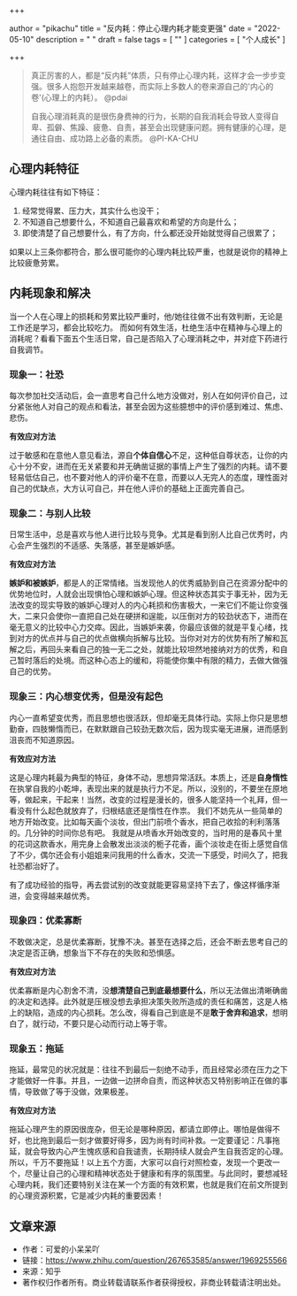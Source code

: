 +++

author = "pikachu"
title = "反内耗：停止心理内耗才能变更强"
date = "2022-05-10"
description = " "
draft = false
tags = [
    ""
]
categories = [
    "个人成长"
]

+++



> 真正厉害的人，都是“反内耗”体质，只有停止心理内耗，这样才会一步步变强。很多人抱怨开发越来越卷，而实际上多数人的卷来源自己的'内心的卷'(心理上的内耗）。 @pdai
>
> 自我心理消耗真的是很伤身费神的行为，长期的自我消耗会导致人变得自卑、孤僻、焦躁、疲惫、自责，甚至会出现健康问题。拥有健康的心理，是通往自由、成功路上必备的素质。 @PI-KA-CHU



## 心理内耗特征

心理内耗往往有如下特征：

1. 经常觉得累、压力大，其实什么也没干；
2. 不知道自己想要什么，不知道自己最喜欢和希望的方向是什么；
3. 即使清楚了自己想要什么，有了方向，什么都还没开始就觉得自己很累了；

如果以上三条你都符合，那么很可能你的心理内耗比较严重，也就是说你的精神上比较疲惫劳累。





## 内耗现象和解决

当一个人在心理上的损耗和劳累比较严重时，他/她往往做不出有效判断，无论是工作还是学习，都会比较吃力。 而如何有效生活，杜绝生活中在精神与心理上的消耗呢？看看下面五个生活日常，自己是否陷入了心理消耗之中，并对症下药进行自我调节。

### 现象一：社恐

每次参加社交活动后，会一直思考自己什么地方没做对，别人在如何评价自己，过分紧张他人对自己的观点和看法，甚至会因为这些臆想中的评价感到难过、焦虑、悲伤。

**有效应对方法**

过于敏感和在意他人意见看法，源自**个体自信心**不足，这种低自尊状态，让你的内心十分不安，进而在无关紧要和并无确凿证据的事情上产生了强烈的内耗。请不要轻易低估自己，也不要对他人的评价毫不在意，而要以人无完人的态度，理性面对自己的优缺点，大方认可自己，并在他人评价的基础上正面完善自己。



### 现象二：与别人比较

日常生活中，总是喜欢与他人进行比较与竞争。尤其是看到别人比自己优秀时，内心会产生强烈的不适感、失落感，甚至是嫉妒感。

**有效应对方法**

**嫉妒和被嫉妒**，都是人的正常情绪。当发现他人的优秀威胁到自己在资源分配中的优势地位时，人就会出现惧怕心理和嫉妒心理。但这种状态其实于事无补，因为无法改变的现实导致的嫉妒心理对人的内心耗损和伤害极大，一来它们不能让你变强大，二来只会使你一直把自己处在硬拼和逞能，以压倒对方的较劲状态下，进而在毫无意义的比较中心力交瘁。因此，当嫉妒来袭，你最应该做的就是平复心绪，找到对方的优点并与自己的优点做横向拆解与比较。当你对对方的优势有所了解和瓦解之后，再回头来看自己的独一无二之处，就能比较坦然地接纳对方的优秀，和自己暂时落后的处境。而这种心态上的缓和，将能使你集中有限的精力，去做大做强自己的优势。



### 现象三：内心想变优秀，但是没有起色

内心一直希望变优秀，而且思想也很活跃，但却毫无具体行动。实际上你只是思想勤奋，四肢懒惰而已，在默默跟自己较劲无数次后，因为现实毫无进展，进而感到沮丧而不知道原因。

**有效应对方法**

这是心理内耗最为典型的特征，身体不动，思想异常活跃。本质上，还是**自身惰性**在执掌自我的小乾坤，表现出来的就是执行力不足。所以，没别的，不要坐在原地等，做起来，干起来！当然，改变的过程是漫长的，很多人能坚持一个礼拜，但一看没有什么起色就放弃了，归根结底还是惰性在作祟。 我们不妨先从一些简单的地方开始改变。比如每天画个淡妆，但出门前喷个香水，把自己收拾的利利落落的。几分钟的时间你总有吧。 我就是从喷香水开始改变的，当时用的是春风十里的花词这款香水，用完身上会散发出淡淡的栀子花香，画个淡妆走在街上感觉自信了不少，偶尔还会有小姐姐来问我用的什么香水，交流一下感受，时间久了，把我社恐都治好了。

有了成功经验的指导，再去尝试别的改变就能更容易坚持下去了，像这样循序渐进，会变得越来越优秀。



### 现象四：优柔寡断

不敢做决定，总是优柔寡断，犹豫不决。甚至在选择之后，还会不断去思考自己的决定是否正确，想象当下不存在的失败和恐惧感。

**有效应对方法**

优柔寡断是内心割舍不清，没**想清楚自己到底最想要什么**，所以无法做出清晰确凿的决定和选择。此外就是压根没想去承担决策失败所造成的责任和痛苦，这是人格上的缺陷，造成的内心损耗。怎么改，得看自己到底是不是**敢于舍弃和追求**，想明白了，就行动，不要只是心动而行动上等于零。



### 现象五：拖延

拖延，最常见的状况就是：往往不到最后一刻绝不动手，而且经常必须在压力之下才能做好一件事。并且，一边做一边拼命自责，而这种状态又特别影响正在做的事情，导致做了等于没做，效果极差。

**有效应对方法**

拖延心理产生的原因很庞杂，但无论是哪种原因，都请立即停止。哪怕是做得不好，也比拖到最后一刻才做要好得多，因为尚有时间补救。一定要谨记：凡事拖延，就会导致内心产生愧疚感和自我谴责，长期持续人就会产生自我否定的心理。所以，千万不要拖延！以上五个方面，大家可以自行对照检查，发现一个更改一个，尽量让自己的心理和精神状态处于健康和有序的氛围里。与此同时，要想减轻心理内耗，我们还要特别关注在某一个方面的有效积累，也就是我们在前文所提到的心理资源积累，它是减少内耗的重要因素！





## 文章来源

- 作者：可爱的小呆呆吖
- 链接：https://www.zhihu.com/question/267653585/answer/1969255566
- 来源：知乎
- 著作权归作者所有。商业转载请联系作者获得授权，非商业转载请注明出处。